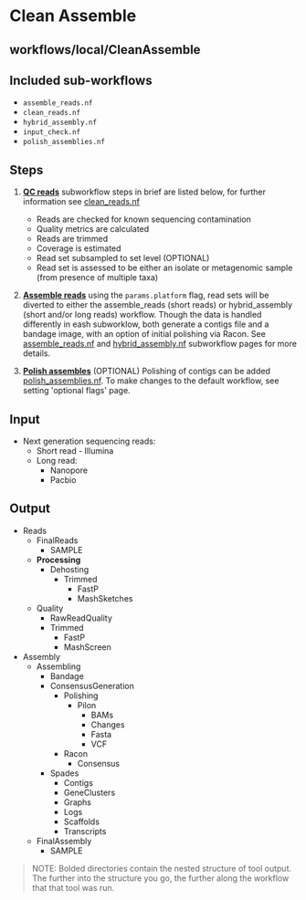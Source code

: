 # Clean Assemble
## workflows/local/CleanAssemble

## Included sub-workflows

- `assemble_reads.nf`
- `clean_reads.nf`
- `hybrid_assembly.nf`
- `input_check.nf`
- `polish_assemblies.nf`


## Steps
1. **[QC reads](/mikrokondo/subworkflows/clean_reads)** subworkflow steps in brief are listed below, for further information see [clean_reads.nf](https://github.com/phac-nml/mikrokondo/blob/main/subworkflows/local/clean_reads.nf)
	- Reads are checked for known sequencing contamination
	- Quality metrics are calculated
	- Reads are trimmed
	- Coverage is estimated
	- Read set subsampled to set level (OPTIONAL)
	- Read set is assessed to be either an isolate or metagenomic sample (from presence of multiple taxa)

2. **[Assemble reads](/mikrokondo/subworkflows/assemble_reads)** using the `params.platform` flag, read sets will be diverted to either the assemble_reads (short reads) or hybrid_assembly (short and/or long reads) workflow. Though the data is handled differently in eash subworklow, both generate a contigs file and a bandage image, with an option of initial polishing via Racon. See [assemble_reads.nf](https://github.com/phac-nml/mikrokondo/blob/main/subworkflows/local/assemble_reads.nf) and [hybrid_assembly.nf](https://github.com/phac-nml/mikrokondo/blob/main/subworkflows/local/hybrid_assembly.nf) subworkflow pages for more details.

3. **[Polish assembles](/mikrokondo/subworkflows/polish_assemblies)** (OPTIONAL) Polishing of contigs can be added [polish_assemblies.nf](https://github.com/phac-nml/mikrokondo/blob/main/subworkflows/local/polish_assemblies.nf). To make changes to the default workflow, see setting 'optional flags' page.

## Input
- Next generation sequencing reads:
	+ Short read - Illumina
	+ Long read:
		* Nanopore
		* Pacbio

## Output
- Reads
   + FinalReads
       * SAMPLE
   + **Processing**
       * Dehosting
           - Trimmed
               - FastP
               - MashSketches
   + Quality
       * RawReadQuality
       * Trimmed
           - FastP
           - MashScreen
- Assembly
    + Assembling
		* Bandage
		* ConsensusGeneration
			- Polishing
				- Pilon
					- BAMs
					- Changes
					- Fasta
					- VCF
			- Racon
				- Consensus
		* Spades
			- Contigs
			- GeneClusters
			- Graphs
			- Logs
			- Scaffolds
			- Transcripts
	+ FinalAssembly
		* SAMPLE

>NOTE:
>Bolded directories contain the nested structure of tool output. The further into the structure you go, the further along the workflow that that tool was run.
>